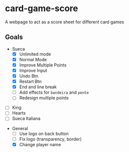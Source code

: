 # card-game-score
A webpage to act as a score sheet for different card games

## Goals
- Sueca
  - [x] Unlimited mode
  - [x] Normal Mode
  - [x] Improve Multiple Points
  - [x] Improve Input
  - [x] Undo Btn
  - [x] Restart Btn
  - [x] End and line break
  - [ ] Add effects for `bandeira` and `pente`
  - [ ] Redesign multiple points
- [ ] King
- [ ] Hearts
- [ ] Sueca Italiana

- General
  - [ ] Use logo on back button
  - [ ] Fix logo (transparency, border)
  - [x] Change player name